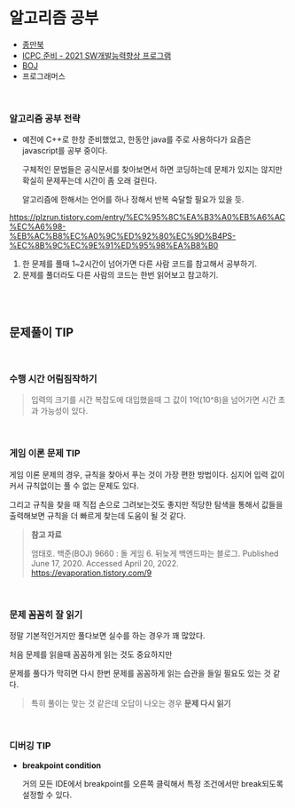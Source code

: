 # 알고리즘 공부

-   [종만북](https://github.com/chisan01/TIL/tree/main/Algorithm/JongmanBook)
-   [ICPC 준비 - 2021 SW개발능력향상 프로그램](https://github.com/chisan01/TIL/tree/main/Algorithm/ICPC)
-   [BOJ](https://github.com/chisan01/TIL/tree/main/Algorithm/BOJ)
-   프로그래머스

<br>

### 알고리즘 공부 전략

* 예전에 C++로 한창 준비했었고, 한동안 java를 주로 사용하다가 요즘은 javascript를 공부 중이다.

  구체적인 문법들은 공식문서를 찾아보면서 하면 코딩하는데 문제가 있지는 않지만 확실히 문제푸는데 시간이 좀 오래 걸린다.

  알고리즘에 한해서는 언어를 하나 정해서 반복 숙달할 필요가 있을 듯.

https://plzrun.tistory.com/entry/%EC%95%8C%EA%B3%A0%EB%A6%AC%EC%A6%98-%EB%AC%B8%EC%A0%9C%ED%92%80%EC%9D%B4PS-%EC%8B%9C%EC%9E%91%ED%95%98%EA%B8%B0

1. 한 문제를 풀때 1~2시간이 넘어가면 다른 사람 코드를 참고해서 공부하기.
2. 문제를 풀더라도 다른 사람의 코드는 한번 읽어보고 참고하기.

<br><br>

## 문제풀이 TIP

<br>

### 수행 시간 어림짐작하기

> 입력의 크기를 시간 복잡도에 대입했을때 그 값이 1억(10^8)을 넘어가면 시간 초과 가능성이 있다.

<br>

### 게임 이론 문제 TIP

게임 이론 문제의 경우, 규칙을 찾아서 푸는 것이 가장 편한 방법이다. 심지어 입력 값이 커서 규칙없이는 풀 수 없는 문제도 있다.

그리고 규칙을 찾을 때 직접 손으로 그려보는것도 좋지만 적당한 탐색을 통해서 값들을 출력해보면 규칙을 더 빠르게 찾는데 도움이 될 것 같다.

> **참고 자료**
>
> 엄태호. 백준(BOJ) 9660 : 돌 게임 6. 뒤늦게 백엔드파는 블로그. Published June 17, 2020. Accessed April 20, 2022. https://evaporation.tistory.com/9

<br>

### 문제 꼼꼼히 잘 읽기

정말 기본적인거지만 풀다보면 실수를 하는 경우가 꽤 많았다.

처음 문제를 읽을때 꼼꼼하게 읽는 것도 중요하지만

문제를 풀다가 막히면 다시 한번 문제를 꼼꼼하게 읽는 습관을 들일 필요도 있는 것 같다.

> 특히 풀이는 맞는 것 같은데 오답이 나오는 경우 **문제 다시 읽기**

<br>

### 디버깅 TIP

* **breakpoint condition**

  거의 모든 IDE에서 breakpoint를 오른쪽 클릭해서 특정 조건에서만 break되도록 설정할 수 있다.

<br>

